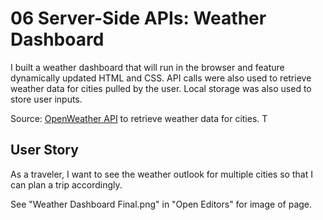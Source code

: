 # 06 Server-Side APIs: Weather Dashboard

I built a weather dashboard that will run in the browser and feature dynamically updated HTML and CSS. API calls were also used to retrieve weather data for cities pulled by the user. Local storage was also used to store user inputs.

Source: [OpenWeather API](https://openweathermap.org/api) to retrieve weather data for cities. T

## User Story
As a traveler, I want to see the weather outlook for multiple cities so that I can plan a trip accordingly.


See "Weather Dashboard Final.png" in "Open Editors" for image of page.